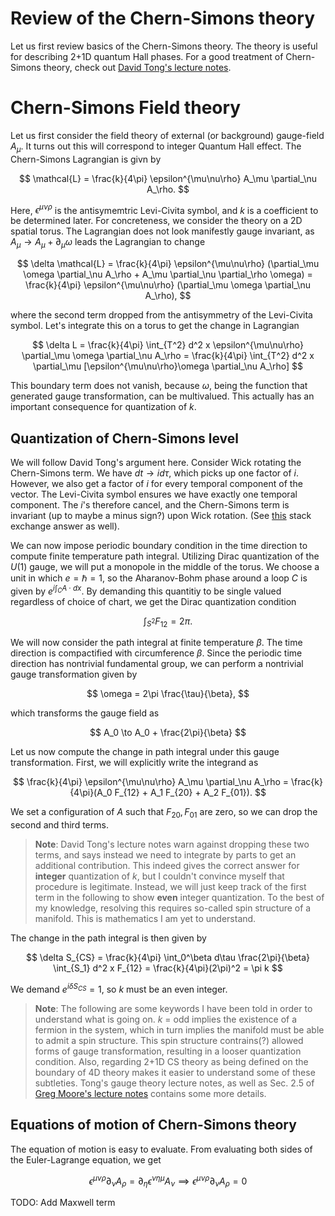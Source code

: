 # Review of the Chern-Simons theory

Let us first review basics of the Chern-Simons theory. The theory is useful for describing 2+1D quantum Hall phases. For a good treatment of Chern-Simons theory, check out [David Tong's lecture notes](https://www.damtp.cam.ac.uk/user/tong/qhe.html).

# Chern-Simons Field theory

Let us first consider the field theory of external (or background) gauge-field $A_\mu$. It turns out this will correspond to integer Quantum Hall effect. The Chern-Simons Lagrangian is givn by

$$
\mathcal{L} = \frac{k}{4\pi} \epsilon^{\mu\nu\rho} A_\mu \partial_\nu A_\rho.
$$

Here, $\epsilon^{\mu\nu\rho}$ is the antisymemtric Levi-Civita symbol, and $k$ is a coefficient to be determined later. For concreteness, we consider the theory on a 2D spatial torus. The Lagrangian does not look manifestly gauge invariant, as $A_\mu \to A_\mu + \partial_\mu \omega$ leads the Lagrangian to change

$$
\delta \mathcal{L} = \frac{k}{4\pi} \epsilon^{\mu\nu\rho} (\partial_\mu \omega \partial_\nu A_\rho +  A_\mu \partial_\nu \partial_\rho \omega) = \frac{k}{4\pi} \epsilon^{\mu\nu\rho} (\partial_\mu \omega \partial_\nu A_\rho),
$$

where the second term  dropped from the antisymmetry of the Levi-Civita symbol. Let's integrate this on a torus to get the change in Lagrangian

$$
\delta L = \frac{k}{4\pi} \int_{T^2} d^2 x \epsilon^{\mu\nu\rho} \partial_\mu \omega \partial_\nu A_\rho = \frac{k}{4\pi} \int_{T^2} d^2 x \partial_\mu [\epsilon^{\mu\nu\rho}\omega \partial_\nu A_\rho]
$$

This boundary term does not vanish, because $\omega$, being the function that generated gauge transformation, can be multivalued. This actually has an important consequence for quantization of $k$.

## Quantization of Chern-Simons level

We will follow David Tong's argument here. Consider Wick rotating the Chern-Simons term. We have $dt \to id\tau$, which picks up one factor of $i$. However, we also get a factor of $i$ for every temporal component of the vector. The Levi-Civita symbol ensures we have exactly one temporal component. The $i$'s therefore cancel, and the Chern-Simons term is invariant (up to maybe a minus sign?) upon Wick rotation. (See [this](https://physics.stackexchange.com/questions/812107/chern-simons-theory-connection-between-thermal-and-quantum-partition-function) stack exchange answer as well).

We can now impose periodic boundary condition in the time direction to compute finite temperature path integral. Utilizing Dirac quantization of the $U(1)$ gauge, we will put a monopole in the middle of the torus. We choose a unit in which $e =\hbar = 1$, so the Aharanov-Bohm phase around a loop $C$ is given by $e^{i\int_C A\cdot dx}$. By demanding this quantitiy to be single valued regardless of choice of chart, we get the Dirac quantization condition

$$
\int_{S^2} F_{12} = 2\pi. 
$$

We will now consider the path integral at finite temperature $\beta$. The time direction is compactified with circumference $\beta$. Since the periodic time direction has nontrivial fundamental group, we can perform a nontrivial gauge transformation given by

$$
\omega = 2\pi \frac{\tau}{\beta},
$$

which transforms the gauge field as

$$
A_0 \to A_0 + \frac{2\pi}{\beta}
$$

Let us now compute the change in path integral under this gauge transformation. First, we will explicitly write the integrand as

$$
\frac{k}{4\pi} \epsilon^{\mu\nu\rho} A_\mu \partial_\nu A_\rho = \frac{k}{4\pi}(A_0 F_{12} + A_1 F_{20} + A_2 F_{01}).
$$

We set a configuration of $A$ such that $F_{20}, F_{01}$ are zero, so we can drop the second and third terms.

> **Note**: David Tong's lecture notes warn against dropping these two terms, and says instead we need to integrate by parts to get an additional contribution. This indeed gives the correct answer for **integer** quantization of $k$, but I couldn't convince myself that procedure is legitimate. Instead, we will just keep track of the first term in the following to show **even** integer quantization.
To the best of my knowledge, resolving this requires so-called spin structure of a manifold. This is mathematics I am yet to understand.

The change in the path integral is then given by

$$
\delta S_{CS} = \frac{k}{4\pi} \int_0^\beta d\tau \frac{2\pi}{\beta} \int_{S_1} d^2 x  F_{12} = \frac{k}{4\pi}(2\pi)^2 = \pi k
$$

We demand $e^{i\delta S_{CS}} = 1$, so $k$ must be an even integer.

> **Note**: The following are some keywords I have been told in order to understand what is going on. $k$ = odd implies the existence of a fermion in the system, which in turn implies the manifold must be able to admit a spin structure. This spin structure contrains(?) allowed forms of gauge transformation, resulting in a looser quantization condition. Also, regarding 2+1D CS theory as being defined on the boundary of 4D theory makes it easier to understand some of these subtleties. Tong's gauge theory lecture notes, as well as Sec. 2.5 of [Greg Moore's lecture notes](https://www.physics.rutgers.edu/~gmoore/TASI-ChernSimons-StudentNotes.pdf) contains some more details.

## Equations of motion of Chern-Simons theory

The equation of motion is easy to evaluate. From evaluating both sides of the Euler-Lagrange equation, we get

$$
\epsilon^{\mu\nu\rho} \partial_{\nu} A_\rho = \partial_{\eta} \epsilon^{\nu\eta\mu} A_\nu \implies \epsilon^{\mu\nu\rho}  \partial_{\nu} A_\rho = 0
$$

TODO: Add Maxwell term
